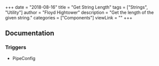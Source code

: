 +++
date = "2018-08-16"
title = "Get String Length"
tags = ["Strings", "Utility"]
author = "Floyd Hightower"
description = "Get the length of the given string."
categories = ["Components"]
viewLink = ""
+++

## Documentation

### Triggers

- PipeConfig
